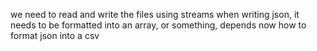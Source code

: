 we need to read and write the files using streams
when writing json, it needs to be formatted into an array, or something, depends
now how to format json into a csv

